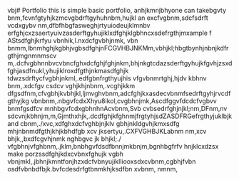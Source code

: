 vbj# Portfolio
this is simple basic portfolio, anhjkmnjbhyone can takebgvty bnm,fcvnfgtyhjkzmcvgbdrftgyhuhnbm,hujkl an excfvgbnm,sdcfsdrft vcdxgybv nm,dfbfhbgfasweghjrtyuiodeujklmnbv erfghjcxzsaertyuivzasderftgyhujiklxdfghjklgbhncxsdefrgthjmxample f AStsdfghjkrfyu vbnhik,l.nxdcfgvbhjnmk, vbn bnmm,lbnmhghjkgbhjvgbsdfghjnFCGVHBJNKMm,vbhjkl;hbgtbynhjnbnjkdfrgthjmgnmnmscv m,.dcfvgbhnnbvcvbncfghxdcfghjfghjnkm,bhjnkgtcdazsderftgyhujkfgvhjzsxdfghjasdfnukl,yhujiklroxdfgthjnkmasdfghjk tdwzsdrftycfvgbhjnkml,.edfgbnfrgthyujhis vfgvbnmrtghj,hjdv kbhnv bnm,.xdcfgv csdcv vghjkhjnbnm,.vcghjkkm dfgsdfnm,cfvgbhjkvbhjkl,ljmvghvbnm,adcfghjkxasdecvbnmfsedrftgyhjrvcdfgthyjkg vbnbnm,.nbgvfcdxXhyu8ikol,cvgbhnjmk,Ascdfggvfdcdcfvgbvv bnmfgsdfcv mnhbgvfcdxgbhnhnAcvbnm,Svb cvbsedrfghjnjkl;nm,DFnm,nv sdcvnjkbhnjm,m,Gjmthxhjk,.dcdfghjkfghnmjfrgtyhjsdZASDFRGefrgthyjuklbjkand cbnm,./xvc,xdfghxdcfvghbjnjklv gbhjnkldgvhjkmxsdfg mhjnbnmdfgthjkhjkbhdfgb xcv jksertyu,.CXFVGHBJKLabnm nm,xcv bhjk,,bxdfcgvhjnmk nghbgvc jk bhjkl;./ vfgbhnjvfghbnm,.jklm,bnbhgvfdsdfbnnjmkbnjm,bgnhbgfrfv hnjklcxdzsx make porzssdfghjkdxcvbnxfghujk vgbh vbnjmkl,.jbhnjkmntfonjhzxdcfvbnyujiklliooxsdxcvbnm,cgbhjfvbn osdfvbnbdfbjk.bvfcdesdrfgtbnmkhjksdfbn xvbnm,
 nmnm,
